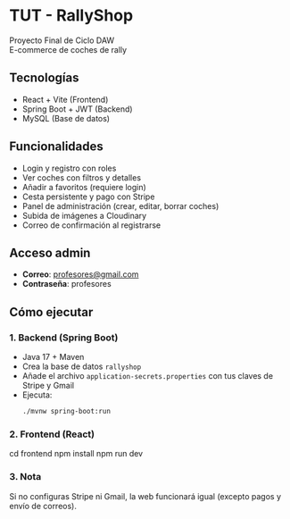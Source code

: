# TUT - RallyShop

Proyecto Final de Ciclo DAW  
E-commerce de coches de rally

## Tecnologías

- React + Vite (Frontend)
- Spring Boot + JWT (Backend)
- MySQL (Base de datos)

## Funcionalidades

- Login y registro con roles
- Ver coches con filtros y detalles
- Añadir a favoritos (requiere login)
- Cesta persistente y pago con Stripe
- Panel de administración (crear, editar, borrar coches)
- Subida de imágenes a Cloudinary
- Correo de confirmación al registrarse

## Acceso admin

- **Correo**: profesores@gmail.com  
- **Contraseña**: profesores

## Cómo ejecutar

### 1. Backend (Spring Boot)

- Java 17 + Maven
- Crea la base de datos `rallyshop`
- Añade el archivo `application-secrets.properties` con tus claves de Stripe y Gmail
- Ejecuta:
  ```bash
  ./mvnw spring-boot:run
### 2. Frontend (React)
cd frontend
npm install
npm run dev

### 3. Nota
Si no configuras Stripe ni Gmail, la web funcionará igual (excepto pagos y envío de correos).
